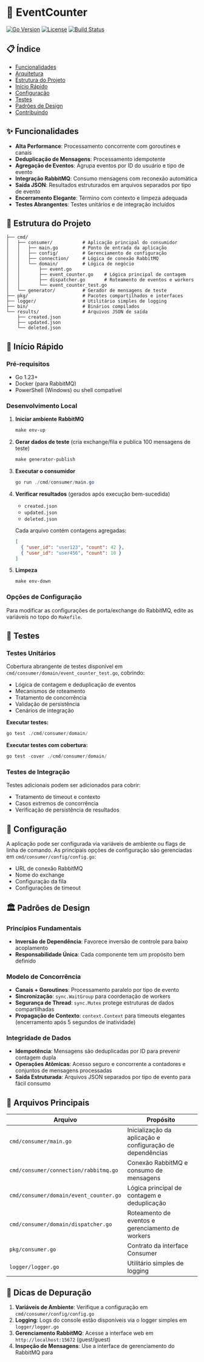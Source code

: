 # 🚀 EventCounter

[![Go Version](https://img.shields.io/badge/Go-1.23+-00ADD8?style=flat&logo=go)](https://golang.org/)
[![License](https://img.shields.io/badge/license-MIT-blue.svg)](LICENSE)
[![Build Status](https://img.shields.io/badge/build-passing-brightgreen.svg)](#)

## 📋 Índice

- [Funcionalidades](#-funcionalidades)
- [Arquitetura](#-arquitetura)
- [Estrutura do Projeto](#-estrutura-do-projeto)
- [Início Rápido](#-início-rápido)
- [Configuração](#-configuração)
- [Testes](#-testes)
- [Padrões de Design](#-padrões-de-design)
- [Contribuindo](#-contribuindo)

## ✨ Funcionalidades

- **Alta Performance**: Processamento concorrente com goroutines e canais
- **Deduplicação de Mensagens**: Processamento idempotente
- **Agregação de Eventos**: Agrupa eventos por ID do usuário e tipo de evento
- **Integração RabbitMQ**: Consumo mensagens com reconexão automática
- **Saída JSON**: Resultados estruturados em arquivos separados por tipo de evento
- **Encerramento Elegante**: Término com contexto e limpeza adequada
- **Testes Abrangentes**: Testes unitários e de integração incluídos


## 📁 Estrutura do Projeto

```
├── cmd/
│   ├── consumer/           # Aplicação principal do consumidor
│   │   ├── main.go         # Ponto de entrada da aplicação
│   │   ├── config/         # Gerenciamento de configuração
│   │   ├── connection/     # Lógica de conexão RabbitMQ
│   │   └── domain/         # Lógica de negócio
│   │       ├── event.go
│   │       ├── event_counter.go    # Lógica principal de contagem
│   │       ├── dispatcher.go       # Roteamento de eventos e workers
│   │       └── event_counter_test.go
│   └── generator/          # Gerador de mensagens de teste
├── pkg/                    # Pacotes compartilhados e interfaces
├── logger/                 # Utilitário simples de logging
├── bin/                    # Binários compilados
└── results/                # Arquivos JSON de saída
    ├── created.json
    ├── updated.json
    └── deleted.json
```


## 🚀 Início Rápido

### Pré-requisitos
- Go 1.23+
- Docker (para RabbitMQ)
- PowerShell (Windows) ou shell compatível

### Desenvolvimento Local

1. **Iniciar ambiente RabbitMQ**
   ```powershell
   make env-up
   ```

2. **Gerar dados de teste** (cria exchange/fila e publica 100 mensagens de teste)
   ```powershell
   make generator-publish
   ```

3. **Executar o consumidor**
   ```powershell
   go run ./cmd/consumer/main.go
   ```

4. **Verificar resultados** (gerados após execução bem-sucedida)
   - `created.json`
   - `updated.json` 
   - `deleted.json`

   Cada arquivo contém contagens agregadas:
   ```json
   [
     { "user_id": "user123", "count": 42 },
     { "user_id": "user456", "count": 10 }
   ]
   ```

5. **Limpeza**
   ```powershell
   make env-down
   ```

### Opções de Configuração
Para modificar as configurações de porta/exchange do RabbitMQ, edite as variáveis no topo do `Makefile`.

## 🧪 Testes

### Testes Unitários
Cobertura abrangente de testes disponível em `cmd/consumer/domain/event_counter_test.go`, cobrindo:
- Lógica de contagem e deduplicação de eventos
- Mecanismos de roteamento
- Tratamento de concorrência
- Validação de persistência
- Cenários de integração

**Executar testes:**
```powershell
go test ./cmd/consumer/domain/
```

**Executar testes com cobertura:**
```powershell
go test -cover ./cmd/consumer/domain/
```

### Testes de Integração
Testes adicionais podem ser adicionados para cobrir:
- Tratamento de timeout e contexto
- Casos extremos de concorrência
- Verificação de persistência de resultados

## 🎯 Configuração

A aplicação pode ser configurada via variáveis de ambiente ou flags de linha de comando. 
As principais opções de configuração são gerenciadas em `cmd/consumer/config/config.go`:

- URL de conexão RabbitMQ
- Nome do exchange
- Configuração da fila
- Configurações de timeout

## 🏛 Padrões de Design

### Princípios Fundamentais
- **Inversão de Dependência**: Favorece inversão de controle para baixo acoplamento
- **Responsabilidade Única**: Cada componente tem um propósito bem definido

### Modelo de Concorrência
- **Canais + Goroutines**: Processamento paralelo por tipo de evento
- **Sincronização**: `sync.WaitGroup` para coordenação de workers
- **Segurança de Thread**: `sync.Mutex` protege estruturas de dados compartilhadas
- **Propagação de Contexto**: `context.Context` para timeouts elegantes (encerramento após 5 segundos de inatividade)

### Integridade de Dados
- **Idempotência**: Mensagens são deduplicadas por ID para prevenir contagem dupla
- **Operações Atômicas**: Acesso seguro e concorrente a contadores e conjuntos de mensagens processadas
- **Saída Estruturada**: Arquivos JSON separados por tipo de evento para fácil consumo

## 📄 Arquivos Principais

| Arquivo | Propósito |
|---------|-----------|
| `cmd/consumer/main.go` | Inicialização da aplicação e configuração de dependências |
| `cmd/consumer/connection/rabbitmq.go` | Conexão RabbitMQ e consumo de mensagens |
| `cmd/consumer/domain/event_counter.go` | Lógica principal de contagem e deduplicação |
| `cmd/consumer/domain/dispatcher.go` | Roteamento de eventos e gerenciamento de workers |
| `pkg/consumer.go` | Contrato da interface Consumer |
| `logger/logger.go` | Utilitário simples de logging |

## 🔧 Dicas de Depuração

1. **Variáveis de Ambiente**: Verifique a configuração em `cmd/consumer/config/config.go`
2. **Logging**: Logs do console estão disponíveis via o logger simples em `logger/logger.go`
3. **Gerenciamento RabbitMQ**: Acesse a interface web em `http://localhost:15672` (guest/guest)
4. **Inspeção de Mensagens**: Use a interface de gerenciamento do RabbitMQ para 